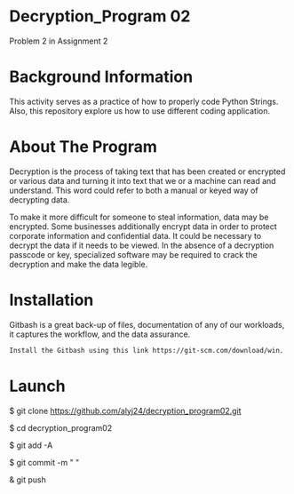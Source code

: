 # Decryption_Program 02
Problem 2 in Assignment 2

# Background Information
This activity serves as a practice of how to properly code Python Strings. Also, this repository explore us how to use different coding application.

# About The Program
Decryption is the process of taking text that has been created or encrypted or various data and turning it into text that we or a machine can read and understand. This word could refer to both a manual or keyed way of decrypting data.

To make it more difficult for someone to steal information, data may be encrypted. Some businesses additionally encrypt data in order to protect corporate information and confidential data. It could be necessary to decrypt the data if it needs to be viewed. In the absence of a decryption passcode or key, specialized software may be required to crack the decryption and make the data legible.

# Installation
Gitbash is a great back-up of files, documentation of any of our workloads, it captures the workflow, and the data assurance.
```bash
Install the Gitbash using this link https://git-scm.com/download/win. 
```

# Launch
$ git clone https://github.com/alyj24/decryption_program02.git

$ cd decryption_program02

$ git add -A

$ git commit -m " "

& git push
